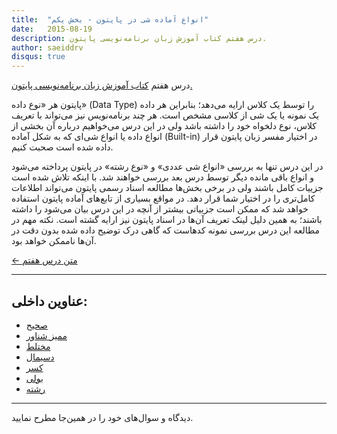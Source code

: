 ```yaml
---
title:  "انواع آماده شی در پایتون - بخش یکم"
date:   2015-08-19
description: درس هفتم کتاب آموزش زبان برنامه‌نویسی پایتون.
author: saeiddrv
disqus: true
---
```


درس هفتم [کتاب آموزش زبان برنامه‌نویسی پایتون.](http://coderz.ir/python)



پایتون هر «نوع داده» (Data Type) را توسط یک کلاس ارایه می‌دهد؛ بنابراین هر داده یک نمونه یا یک شی از کلاسی مشخص است. هر چند برنامه‌نویس نیز می‌تواند با تعریف کلاس، نوع دلخواه خود را داشته باشد ولی در این درس می‌خواهیم درباره آن بخشی از انواع داده یا انواع شی‌ای که به شکل آماده (Built-in) در اختیار مفسر زبان پایتون قرار داده شده است صحبت کنیم.

در این درس تنها به بررسی «انواع شی عددی» و «نوع رشته» در پایتون پرداخته می‌شود و انواع باقی مانده دیگر توسط درس بعد بررسی خواهند شد. با اینکه تلاش شده است جزییات کامل باشند ولی در برخی بخش‌ها مطالعه اسناد رسمی پایتون می‌تواند اطلاعات کامل‌تری را در اختیار شما قرار دهد. در مواقع بسیاری از تابع‌های آماده پایتون استفاده خواهد شد که ممکن است جزییاتی بیشتر از آنچه در این درس بیان می‌شود را داشته باشند؛ به همین دلیل لینک تعریف آن‌ها در اسناد پایتون نیز ارایه گشته است. نکته مهم در مطالعه این درس بررسی نمونه کدهاست که گاهی درک توضیح داده شده بدون دقت در آن‌ها ناممکن خواهد بود.


[← متن درس هفتم](http://python.coderz.ir/lessons/l07.html)

---
عناوین داخلی:
---
* [صحیح](http://python.coderz.ir/lessons/l07.html#id2)
* [ممیز شناور](http://python.coderz.ir/lessons/l07.html#id3)
* [مختلط](http://python.coderz.ir/lessons/l07.html#id4)
* [دسیمال](http://python.coderz.ir/lessons/l07.html#id5)
* [کسر](http://python.coderz.ir/lessons/l07.html#id6)
* [بولی](http://python.coderz.ir/lessons/l07.html#id7)
* [رشته](http://python.coderz.ir/lessons/l07.html#id8)

---

دیدگاه و سوال‌های خود را در همین‌جا مطرح نمایید.
